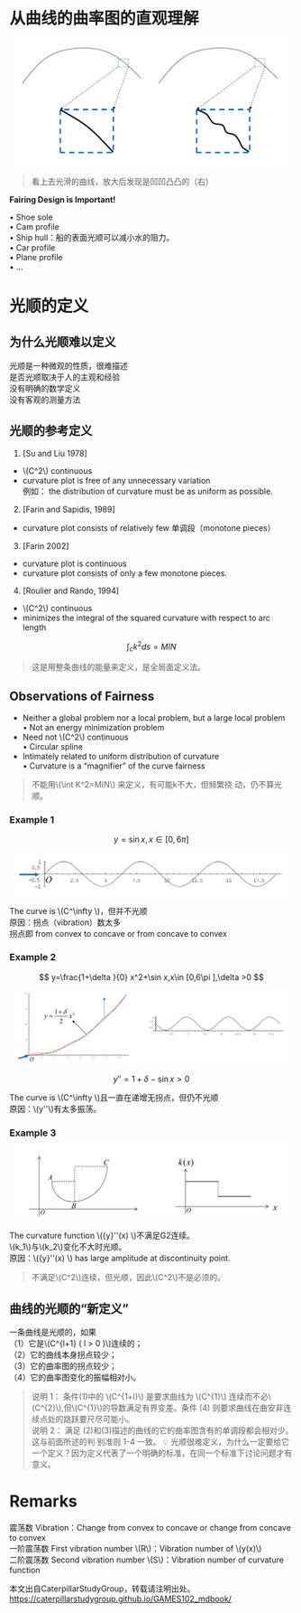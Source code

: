 # 从曲线的曲率图的直观理解    

![](../assets/光顺1.png) 

> 看上去光滑的曲线，放大后发现是凹凹凸凸的（右）

**Fairing Design is Important!**    

• Shoe sole    
• Cam profile    
• Ship hull：船的表面光顺可以减小水的阻力。    
• Car profile    
• Plane profile    
• …     

# 光顺的定义


## 为什么光顺难以定义    

光顺是一种微观的性质，很难描述  
是否光顺取决于人的主观和经验  
没有明确的数学定义  
没有客观的测量方法   

## 光顺的参考定义     

1. [Su and Liu 1978]       
- \\(C^2\\) continuous  
- curvature plot is free of any unnecessary variation  
  例如： the distribution of curvature must be as uniform as possible.     
2. [Farin and Sapidis, 1989]      
- curvature plot consists of relatively few 单调段（monotone pieces）    
3. [Farin 2002]     
- curvature plot is continuous
- curvature plot consists of only a few monotone pieces.     
4. [Roulier and Rando, 1994]     
- \\(C^2\\) continuous
-  minimizes the integral of the squared curvature with respect to arc length    

$$
\int _ck^2ds=MIN
$$

> 这是用整条曲线的能量来定义，是全局面定义法。    

## Observations of Fairness     

* Neither a global problem nor a local problem, but a  large local problem      
• Not an energy minimization problem    
* Need not \\(C^2\\) continuous     
• Circular spline      
* Intimately related to uniform distribution of curvature     
• Curvature is a “magnifier” of the curve fairness      

> 不能用\\(\int K^2=MIN\\) 来定义，有可能k不大，但频繁挠
动，仍不算光顺。   

### Example 1    

$$
y=\sin x, x\in[0,6\pi]
$$

![](../assets/光顺9.png)    

The curve is \\(C^\infty \\)，但并不光顺  
原因：拐点（vibration）数太多    
拐点即 from convex to concave or from concave to convex     

### Example 2   

$$
y=\frac{1+\delta }{0} x^2+\sin x,x\in [0,6\pi ],\delta >0
$$

![](../assets/光顺10-1.png)    

$$
{y}'' =1+\delta -\sin x > 0
$$

The curve is \\(C^\infty \\)且一直在递增无拐点，但仍不光顺  
原因：\\(y''\\)有太多振荡。    

### Example 3    

![](../assets/光顺11.png)  

The curvature function \\({y}''(x) \\)不满足G2连续。  
\\(k_1\\)与\\(k_2\\)变化不大时光顺。  
原因：\\({y}''(x) \\) has large amplitude at discontinuity point.

> 不满足\\(C^2\\)连续，但光顺，因此\\(C^2\\)不是必须的。    

## 曲线的光顺的“新定义”     

一条曲线是光顺的，如果     
（1）它是\\(C^{l+1}  ( l > 0 )\\)连续的；    
（2）它的曲线本身拐点较少；     
（3）它的曲率图的拐点较少；    
（4）它的曲率图变化的振幅相对小。    

> 说明 1： 条件(1)中的 \\(C^{1+l}\\) 是要求曲线为 \\(C^{1}\\) 连续而不必\\(C^{2}\\),但\\(C^{1}\\)的导数满足有界变差。条件 (4) 则要求曲线在曲安非连续点处的跳跃要尺尽可能小。     
说明 2： 满足 (2)和(3)描述的曲线的它的曲率图含有的单调段都会相对少。这与前面所述的判 别准则 1-4 一致。
> &#x1F4A1; 光顺很难定义，为什么一定要给它一个定义？因为定义代表了一个明确的标准，在同一个标准下讨论问题才有意义。

# Remarks   

震荡数 Vibration：Change from convex to concave or change from concave to convex     
一阶震荡数 First vibration number \\(R\\)：Vibration number of \\(y(x)\\)     
二阶震荡数 Second vibration number \\(S\\)：Vibration number of curvature function     

本文出自CaterpillarStudyGroup，转载请注明出处。
<https://caterpillarstudygroup.github.io/GAMES102_mdbook/>

